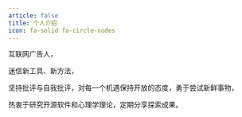 ```yaml
---
article: false
title: 个人介绍
icon: fa-solid fa-circle-nodes
---
```


互联网广告人，

迷信新工具、新方法，

坚持批评与自我批评，对每一个机遇保持开放的态度，勇于尝试新鲜事物，

热衷于研究开源软件和心理学理论，定期分享探索成果。
